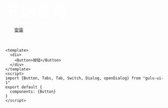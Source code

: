 <font color='#fff' size=8>开始使用</font>

<font color='#fff'>请先[安装](#/doc/install)本组件库。</font>

<font color='#fff'>代码示例:</font>
```vue
<template>
  <div>
    <Button>按钮</Button>
  </div>
</template>
<script>
import {Button, Tabs, Tab, Switch, Dialog, openDialog} from "gulu-ui-1"
export default {
  components: {Button}
}
</script>
```